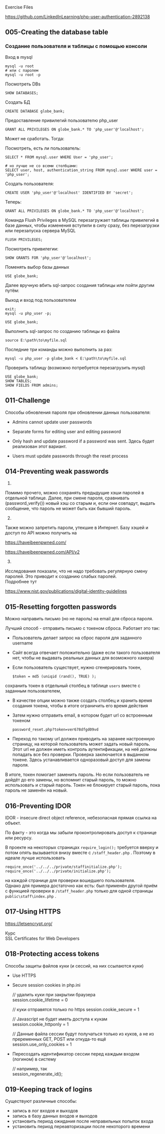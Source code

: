 Exercise Files

https://github.com/LinkedInLearning/php-user-authentication-2892138

## 005-Creating the database table

### Создание пользователя и таблицы с помощью консоли

Вход в mysql

    mysql -u root
    # или с паролем
    mysql -u root -p

Посмотреть DBs

    SHOW DATABASES;

Создать БД

    CREATE DATABASE globe_bank;

Предоставление привилегий пользователю php_user

    GRANT ALL PRIVILEGES ON globe_bank.* TO 'php_user'@'localhost'; 

Может не сработать. Тогда:

Посмотреть, есть ли пользователь:

    SELECT * FROM mysql.user WHERE User = 'php_user';

    # но лучше не со всеми столбцами:
    SELECT user, host, authentication_string FROM mysql.user WHERE user = 'php_user';

Создать пользователя:

    CREATE USER 'php_user'@'localhost' IDENTIFIED BY 'secret';

Теперь:

    GRANT ALL PRIVILEGES ON globe_bank.* TO 'php_user'@'localhost';

Команда Flush Privileges в MySQL перезагружает таблицы привилегий в базе данных, чтобы изменения вступили в силу сразу, без перезагрузки или перезапуска сервера MySQL

    FLUSH PRIVILEGES;

Посмотреть привилегии:

    SHOW GRANTS FOR 'php_user'@'localhost';

Поменять выбор базы данных

    USE globe_bank;

Далее вручную вбить sql-запрос создания таблицы или пойти другим путём:

Выход и вход под пользователем

    exit;
    mysql -u php_user -p;

    USE globe_bank;

Выполнить sql-запрос по созданию таблицы из файла

    source E:\path\to\myfile.sql

Последние три команды можно выполнить за раз:

    mysql -u php_user -p globe_bank < E:\path\to\myfile.sql

Проверить таблицу (возможно потребуется перезагрузить mysql)

    USE globe_bank;
    SHOW TABLES;
    SHOW FIELDS FROM admins;

## 011-Challenge

Способы обновления пароля при обновлении данных пользователя:

- Admins cannot update user passwords
- Separate forms for editing user and editing password
- Only hash and update password if a password was sent.  Здесь будет реализован этот вариант.

- Users must update passwords through the reset process

## 014-Preventing weak passwords

1) 
Помимо прочего, можно сохранять предыдущие хэши паролей в отдельной таблице. Далее, при смене пароля, сравнивать (password_verify()) новый хэш со старым и, если они совпадут, выдать сообщение, что пароль не может быть как бывший пароль.  

2) 
Также можно запретить пароли, утекшие в Интернет. Базу хэшей и доступ по API можно получить на  

https://haveibeenpwned.com/  

https://haveibeenpwned.com/API/v2

3) 
Исследования показали, что не надо требовать регулярную смену паролей. Это приводит к созданию слабых паролей.  
Подробнее тут  

https://www.nist.gov/publications/digital-identity-guidelines

## 015-Resetting forgotten passwords

Можно направить письмо (но не пароль) на email для сброса пароля.  

Лучший способ - отправить письмо с токеном сброса. Работает это так:  

- Пользователь делает запрос на сброс пароля для заданного username
- Сайт всегда отвечает положительно (даже если такого пользователя нет, чтобы не выдавать реальных данных для возможного хакера)
- Если пользователь существует, нужно сгенерировать токен,

      $token = md5 (uniqid (rand(), TRUE) );

сохранить токен в отдельный столбец в таблице `users` вместе с заданным пользователем, 

- В качестве опции можно также создать столбец и хранить время создания токена, чтобы в итоге ограничить его время действия

- Затем нужно отправить email, в котором будет url со встроенным токеном

      password_reset.php?token=ver678dfgd09vd

- Переход по такому url должен приводить на заранее настроенную страницу, на которой пользователь может задать новый пароль. Этот url не должен иметь контроль аутентификации, на неё должны попадать все без проверки. Проверка заключается в выданном токене. Здесь устанавливается одноразовый доступ для замены пароля.

В итоге, токен помогает заменить пароль. Но если пользователь не дойдёт до его замены, но вспомнит старый пароль, то можно использовать и старый пароль. Токен не блокирует старый пароль, пока пароль не заменён на новый.

## 016-Preventing IDOR

IDOR - insecure direct object reference, небезопасная прямая ссылка на объект.  

По факту - это когда мы забыли проконтролировать доступ к странице или ресурсу.

В проекте на некоторых страницах `require_login();` требуется вверху и потом опять вызывается внизу вместе с `/staff_header.php` . Поэтому в идеале лучше использовать 

    require_once('../../../private/staffinitialize.php');
    require_once('../../../private/initialize.php');

на каждой странице для проверки вошедшего пользователя.  
Однако для примера достаточно как есть: был применён другой приём с функцией проверки в `/staff_header.php` только для одной страницы `public\staff\index.php` .  

## 017-Using HTTPS

https://letsencrypt.org/

Курс  
SSL Certificates for Web Developers

## 018-Protecting access tokens

Способы защиты файлов куки (и сессий, на них ссылаются куки)


- Use HTTPS

- Secure session cookies in php.ini  

    // удалить куки при закрытии браузера  
    session.cookie_lifetime = 0 

    // куки отправятся только по https
    session.cookie_secure = 1  

    // Javascript не будет иметь доступа к кукам  
    session.cookie_httponly = 1  

    // Данные файла сессии будут получаться только из куков, а не из преременных GET, POST или откуда-то ещё  
    session.use_only_cookies = 1  

- Пересоздать идентификатор сессии перед каждым входом (логином) в систему

     // например, так  
     session_regenerate_id();

## 019-Keeping track of logins

Существуют различные способы:

- запись в лог входов и выходов
- запись в базу данных входов и выходов
- установить период ожидания после неправильных попыток входа
- установить период переавторизации после некоторого времени

##
